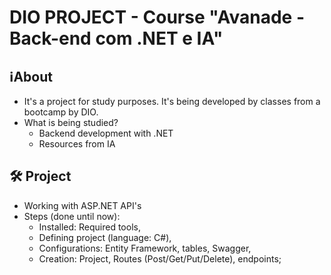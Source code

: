 # DIO PROJECT - Course "Avanade - Back-end com .NET e IA"

## ℹ️About
- It's a project for study purposes. It's being developed by classes from a bootcamp by DIO.
- What is being studied?
  - Backend development with .NET
  - Resources from IA
 
## 🛠️ Project
- Working with ASP.NET API's
- Steps (done until now):
  -  Installed: Required tools,
  -  Defining project (language: C#),
  -  Configurations: Entity Framework, tables, Swagger,
  -  Creation: Project, Routes (Post/Get/Put/Delete), endpoints;
